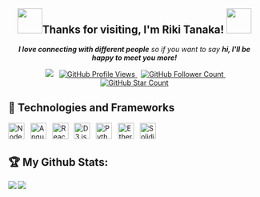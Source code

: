 <h2 align ="center"><img src="https://media.giphy.com/media/26BRw4SpwIZaQTOQo/giphy.gif" width="50"/>Thanks for visiting, I'm Riki Tanaka! <img src="https://media.giphy.com/media/12oufCB0MyZ1Go/giphy.gif" width="50"/></h2>

<!-- Badges -->

<p align="center"><em><b>I love connecting with different people</b> so if you want to say <b>hi, I'll be happy to meet you more!</b></em></p>

<p align="center">
    <span>&nbsp;</span>
    <a href="https://www.linkedin.com/in/riki-tanaka-312b43214/"><img src="https://img.shields.io/badge/-Riki-blue?style=curved-square&logo=Linkedin&logoColor=white&link=https://www.linkedin.com/in/riki-tanaka-312b43214/"></a>
    <span>&nbsp;</span>
    <a href="https://github.com/riki-tanaka/riki-tanaka">
        <img src="https://pageview.vercel.app/?github_user=riki-tanaka" alt="GitHub Profile Views" />
    </a>
    <span>&nbsp;</span>
    <a href="https://github.com/riki-tanaka?tab=followers">
        <img src="https://img.shields.io/github/followers/riki-tanaka?label=follow&style=flat&color=yellowgreen&logo=github" alt="GitHub Follower Count" />
    </a>
    <span>&nbsp;</span>
    <a href="https://github.com/riki-tanaka?tab=stars">
        <img src="https://img.shields.io/github/stars/riki-tanaka?style=flat&color=yellowgreen&logo=github" alt="GitHub Star Count" />
    </a>
</p>

## 🌱 Technologies and Frameworks
<!-- <img align='right' src="https://media.giphy.com/media/M9gbBd9nbDrOTu1Mqx/giphy.gif" width="230"> -->
<p>
    <!-- Node.js -->
    <img src="https://img.shields.io/badge/Node.js-339933?style=flat&logo=nodedotjs&logoColor=white" height="32" alt="Node.js" />
    &nbsp;
    <!-- Angular -->
    <img src="https://img.shields.io/badge/Angular-DD0031?style=flat&logo=angularjs&logoColor=white" height="32" alt="Angular" />
    &nbsp;
    <!-- React -->
    <img src="https://img.shields.io/badge/React-00ccbb?style=flat&logo=react&logoColor=white" height="32" alt="React" />
    &nbsp;
    <!-- D3.js -->
    <img src="https://img.shields.io/badge/D3.js-f9a03c?style=flat&logo=d3dotjs&logoColor=white" height="32" alt="D3.js" />
    &nbsp;
    <!-- Python -->
    <img src="https://img.shields.io/badge/Python-3776ab?style=flat&logo=python&logoColor=white" height="32" alt="Python" />
    &nbsp;
    <img src="https://img.shields.io/badge/Ethereum-3c3c3d?style=flat&logo=ethereum&logoColor=white" height="32" alt="Ethereum" />
    &nbsp;
    <img src="https://img.shields.io/badge/Solidity-363636?style=flat&logo=solidity&logoColor=white" height="32" alt="Solidity" />
    &nbsp;
</p>

## 🏆 My Github Stats:
<div>
    <a href="https://github-readme-stats.vercel.app/api?username=riki-tanaka&show_icons=true&theme=tokyonight">
        <img align="left" src="https://github-readme-stats.vercel.app/api?username=riki-tanaka&show_icons=true&theme=tokyonight" />
    </a>
    <a href="https://github-readme-stats.vercel.app/api/top-langs/?username=riki-tanaka&theme=tokyonight">
        <img align="left" src="https://github-readme-stats.vercel.app/api/top-langs/?username=riki-tanaka&theme=tokyonight" />
    </a>
</div>

